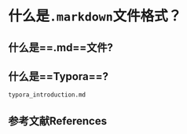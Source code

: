 # 什么是`.markdown`文件格式？

## 什么是==.md==文件?



## 什么是==Typora==?



```raw
typora_introduction.md
```





## 参考文献References

































